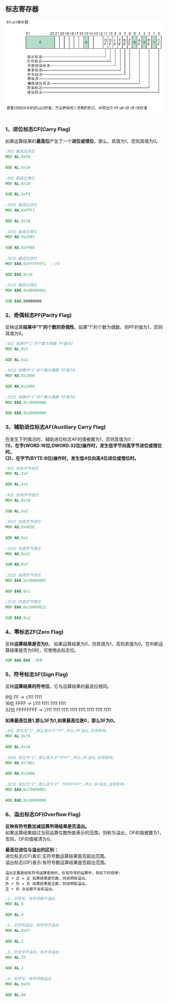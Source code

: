 ## 标志寄存器

<div align="center"> <img src="../images/eflags//_1_eflags.png" width=""/> </div><br>

### 1、进位标志CF(Carry Flag)
如果运算结果的**最高位**产生了一个**进位或借位**，那么，其值为1，否则其值为0。
```asm
;8位 最高位进位
MOV AL,0xFD

ADD AL,0x10

;8位 最高位借位
MOV AL,0x10

SUB AL,0xF0

;16位 最高位进位
MOV AX,0xFFF1

ADD AL,0x10

;16位 最高位借位
MOV AX,0x2001

SUB AX,0xF000

;32位 最高位进位
MOV EAX,0xFFFFFFF1  ;-F0

ADD EAX,0x10

;32位 最高位借位
MOV EAX,0x40000001

SUB EAX,E0000000
```

### 2、奇偶标志PF(Parity Flag)
反映运算**结果中"1"的个数的奇偶性**。如果"1"的个数为偶数，则PF的值为1，否则其值为0。
```asm
;8位 结果中"1"的个数为偶数 PF值为1
MOV AL,0x1

ADD AL,0x2

;16位 结果中"1"的个数为偶数 PF值为1
MOV AX,0x1000

ADD AX,0x2000

;32位 结果中"1"的个数为偶数 PF值为1
MOV EAX,0x10000000

ADD EAX,0x20000000
```

### 3、辅助进位标志AF(Auxiliary Carry Flag)
在发生下列情况时，辅助进位标志AF的值被置为1，否则其值为0：<br/>
**(1)、在字(WORD:16位;DWORD:32位)操作时，发生低字节向高字节进位或借位时。** <br/>
**(2)、在字节(BYTE:8位)操作时，发生低4位向高4位进位或借位时。** <br/>

```asm
;8位 向高字节进位
MOV AL,0xF

ADD AL,0x1

;8位 向高字节借位
MOV AL,0x10

SUB AL,0x2

;16位 向高字节进位
MOV AX,0x4EDE

ADD AX,0x2

;16位 向高字节借位
MOV AX,0x1C

SUB AX,0xF

;32位 向高字节进位
MOV EAX,0x1000000F

ADD EAX,0x1

;32位 向高字节借位
MOV EAX,0x10000021

SUB EAX,0x2
```

### 4、零标志ZF(Zero Flag)
反映**运算结果是否为0**。
如果运算结果为0，则其值为1，否则其值为0。在判断运算结果是否为0时，可使用此标志位。
```asm
XOR EAX,EAX ;清零
```
### 5、符号标志SF(Sign Flag)
反映**运算结果的符号位**，它与运算结果的最高位相同。

8位  FF   -> `1`111 1111<br/>
16位 FFFF -> `1`111 1111 1111 1111<br/>
32位 FFFFFFFF -> `1`111 1111 1111 1111 1111 1111 1111 1111<br/>

**如果最高位是1,那么SF为1,如果最高位是0，那么SF为0。**

```asm
;8位 高位为"1",那么其大于"7F",所以,OF溢出,会受影响。
MOV AL,0x70

ADD AL,0x10

;16位 高位为"1",那么其大于"7FFF",所以,OF溢出,会受影响。
MOV AX,0x7001

ADD AX,0x1000

;32位 高位为"1",那么其大于" 7FFFFFFF",所以,OF溢出,会受影响。
MOV EAX,0x70000001

ADD EAX,0x10000000
```

### 6、溢出标志OF(Overflow Flag)
**反映有符号数加减运算所得结果是否溢出。**<br/>
如果运算结果超过当前运算位数所能表示的范围，则称为溢出，OF的值被置为1，否则，OF的值被清为0。

**最高位进位与溢出的区别：**<br/>
进位标志(CF)表示:无符号数运算结果是否超出范围。<br/>
溢出标志(OF)表示:有符号数运算结果是否超出范围。<br/>

```
溢出主要是给有符号运算使用的，在有符号的运算中，有如下的规律:
正 + 正 = 正 如果结果是负数，则说明有溢出。
负 + 负 = 负 如果结果是正数，则说明有溢出。
正 + 负 永远都不会有溢出。						
```

```asm
;1、无符号、有符号都不溢出
MOV AL,8

ADD AL,8

;2、无符号溢出、有符号不溢出
MOV AL,0xFF

ADD AL,2

;3、无符号不溢出、有符号溢出
MOV AL,7F

ADD AL,2

;4、无符号、有符号都溢出	
MOV AL,0xFE

ADD AL,80	
```






